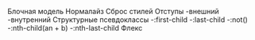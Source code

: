 Блочная модель
Нормалайз
Сброс стилей
Отступы
-внешний
-внутренний
Cтруктурные псевдоклассы -:first-child -:last-child -:not() -:nth-child(an + b) -:nth-last-child Флекс
